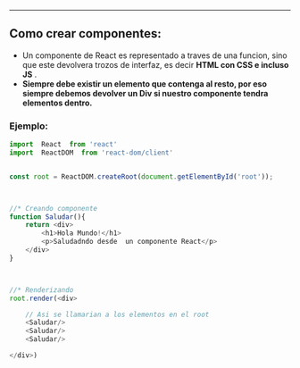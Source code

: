 
---
## Como crear componentes:
- Un componente de React es representado a traves de una funcion, sino que este devolvera trozos de interfaz, es decir **HTML con CSS e incluso JS** .
- **Siempre debe existir un elemento que contenga al resto, por eso siempre debemos devolver un Div si nuestro componente tendra elementos dentro.**
### Ejemplo:


```javascript
import  React  from 'react'
import  ReactDOM  from 'react-dom/client'


const root = ReactDOM.createRoot(document.getElementById('root'));



//* Creando componente
function Saludar(){
    return <div>
        <h1>Hola Mundo!</h1>
        <p>Saludadndo desde  un componente React</p>
    </div>
}



//* Renderizando
root.render(<div>

	// Asi se llamarian a los elementos en el root
    <Saludar/>
    <Saludar/>
    <Saludar/>

</div>)
```
